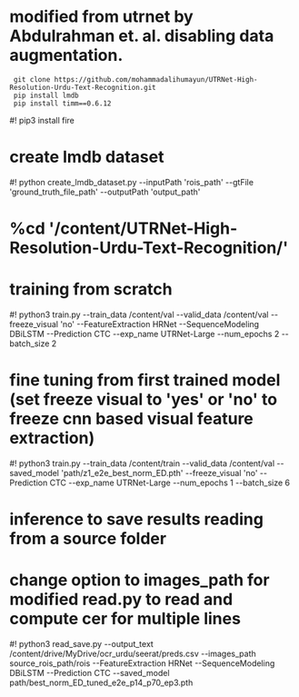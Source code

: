 # modified from utrnet by Abdulrahman et. al. disabling data augmentation.

```
 git clone https://github.com/mohammadalihumayun/UTRNet-High-Resolution-Urdu-Text-Recognition.git
 pip install lmdb
 pip install timm==0.6.12
```
#! pip3 install fire

# create lmdb dataset
#! python create_lmdb_dataset.py --inputPath 'rois_path' --gtFile 'ground_truth_file_path' --outputPath 'output_path'


# %cd '/content/UTRNet-High-Resolution-Urdu-Text-Recognition/'


# training from scratch
#! python3 train.py --train_data /content/val --valid_data /content/val --freeze_visual 'no' --FeatureExtraction HRNet --SequenceModeling DBiLSTM --Prediction CTC --exp_name UTRNet-Large --num_epochs 2 --batch_size 2

# fine tuning from first trained model (set freeze visual to 'yes' or 'no' to freeze cnn based visual feature extraction)
#! python3 train.py --train_data /content/train --valid_data /content/val --saved_model 'path/z1_e2e_best_norm_ED.pth' --freeze_visual 'no' --Prediction CTC --exp_name UTRNet-Large --num_epochs 1 --batch_size 6

# inference to save results reading from a source folder

# change option to images_path for modified read.py to read and compute cer for multiple lines
#! python3 read_save.py --output_text /content/drive/MyDrive/ocr_urdu/seerat/preds.csv --images_path source_rois_path/rois --FeatureExtraction HRNet --SequenceModeling DBiLSTM --Prediction CTC  --saved_model  path/best_norm_ED_tuned_e2e_p14_p70_ep3.pth
